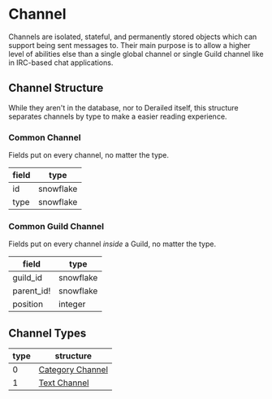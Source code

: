 # Channel

Channels are isolated, stateful, and permanently stored objects which can support being sent messages to.
Their main purpose is to allow a higher level of abilities else than a single global channel or single Guild channel like in
IRC-based chat applications.


## Channel Structure

While they aren't in the database, nor to Derailed itself, this structure separates channels by type
to make a easier reading experience.

### Common Channel

Fields put on every channel, no matter the type.

| field         | type          |
|---------------|---------------|
| id            | snowflake     |
| type          | snowflake     |

### Common Guild Channel

Fields put on every channel *inside* a Guild, no matter the type.

| field         | type          |
|---------------|---------------|
| guild_id      | snowflake     |
| parent_id!    | snowflake     |
| position      | integer       |


## Channel Types

| type          | structure                                             |
|---------------|-------------------------------------------------------|
| 0             | [Category Channel](./channel.md#common-guild-channel) |
| 1             | [Text Channel](./channel.md#common-guild-channel)     |
